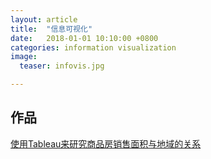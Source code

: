```yaml
---
layout: article
title:  "信息可视化"
date:   2018-01-01 10:10:00 +0800
categories: information visualization
image:
  teaser: infovis.jpg

---
```




## 作品

<a href="https://public.tableau.com/profile/.1200#!/vizhome/2_2002/1_2">使用Tableau来研究商品房销售面积与地域的关系</a>
